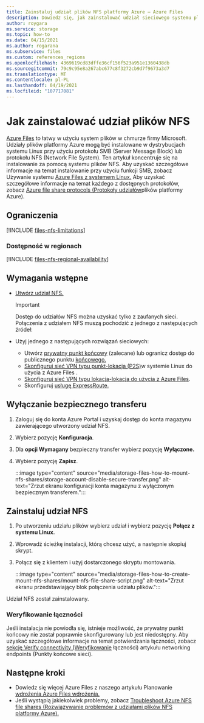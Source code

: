 ```yaml
---
title: Zainstaluj udział plików NFS platformy Azure — Azure Files
description: Dowiedz się, jak zainstalować udział sieciowego systemu plików.
author: roygara
ms.service: storage
ms.topic: how-to
ms.date: 04/15/2021
ms.author: rogarana
ms.subservice: files
ms.custom: references_regions
ms.openlocfilehash: 4369619cd83dffe36cf156f523a951e1360438db
ms.sourcegitcommit: 79c9c95e8a267abc677c8f3272cb9d7f9673a3d7
ms.translationtype: MT
ms.contentlocale: pl-PL
ms.lasthandoff: 04/19/2021
ms.locfileid: "107717081"
---
```

# <a name="how-to-mount-an-nfs-file-share"></a>Jak zainstalować udział plików NFS

[Azure Files](storage-files-introduction.md) to łatwy w użyciu system plików w chmurze firmy Microsoft. Udziały plików platformy Azure mogą być instalowane w dystrybucjach systemu Linux przy użyciu protokołu SMB (Server Message Block) lub protokołu NFS (Network File System). Ten artykuł koncentruje się na instalowanie za pomocą systemu plików NFS. Aby uzyskać szczegółowe informacje na temat instalowanie przy użyciu funkcji SMB, zobacz Używanie systemu [Azure Files z systemem Linux.](storage-how-to-use-files-linux.md) Aby uzyskać szczegółowe informacje na temat każdego z dostępnych protokołów, zobacz [Azure file share protocols (Protokoły udziałów](storage-files-compare-protocols.md)plików platformy Azure).

## <a name="limitations"></a>Ograniczenia

[!INCLUDE [files-nfs-limitations](../../../includes/files-nfs-limitations.md)]

### <a name="regional-availability"></a>Dostępność w regionach

[!INCLUDE [files-nfs-regional-availability](../../../includes/files-nfs-regional-availability.md)]

## <a name="prerequisites"></a>Wymagania wstępne

- [Utwórz udział NFS.](storage-files-how-to-create-nfs-shares.md)

    > [!IMPORTANT]
    > Dostęp do udziałów NFS można uzyskać tylko z zaufanych sieci. Połączenia z udziałem NFS muszą pochodzić z jednego z następujących źródeł:

- Użyj jednego z następujących rozwiązań sieciowych:
    - Utwórz [prywatny punkt końcowy](storage-files-networking-endpoints.md#create-a-private-endpoint) (zalecane) lub ogranicz dostęp do publicznego punktu [końcowego.](storage-files-networking-endpoints.md#restrict-public-endpoint-access)
    - [Skonfiguruj sieć VPN typu punkt-lokacja (P2S)](storage-files-configure-p2s-vpn-linux.md)w systemie Linux do użycia z Azure Files .
    - [Skonfiguruj sieć VPN typu lokacja-lokacja do użycia z Azure Files](storage-files-configure-s2s-vpn.md).
    - Skonfiguruj [usługę ExpressRoute.](../../expressroute/expressroute-introduction.md)

## <a name="disable-secure-transfer"></a>Wyłączanie bezpiecznego transferu

1. Zaloguj się do konta Azure Portal i uzyskaj dostęp do konta magazynu zawierającego utworzony udział NFS.
1. Wybierz pozycję **Konfiguracja**.
1. Dla **opcji Wymagany** bezpieczny transfer wybierz pozycję **Wyłączone.**
1. Wybierz pozycję **Zapisz**.

    :::image type="content" source="media/storage-files-how-to-mount-nfs-shares/storage-account-disable-secure-transfer.png" alt-text="Zrzut ekranu konfiguracji konta magazynu z wyłączonym bezpiecznym transferem.":::

## <a name="mount-an-nfs-share"></a>Zainstaluj udział NFS

1. Po utworzeniu udziału plików wybierz udział i wybierz pozycję **Połącz z systemu Linux.**
1. Wprowadź ścieżkę instalacji, którą chcesz użyć, a następnie skopiuj skrypt.
1. Połącz się z klientem i użyj dostarczonego skryptu montowania.

    :::image type="content" source="media/storage-files-how-to-create-mount-nfs-shares/mount-nfs-file-share-script.png" alt-text="Zrzut ekranu przedstawiający blok połączenia udziału plików.":::

Udział NFS został zainstalowany.

### <a name="validate-connectivity"></a>Weryfikowanie łączności

Jeśli instalacja nie powiodła się, istnieje możliwość, że prywatny punkt końcowy nie został poprawnie skonfigurowany lub jest niedostępny. Aby uzyskać szczegółowe informacje na temat potwierdzania łączności, zobacz [sekcję Verify connectivity (Weryfikowanie](storage-files-networking-endpoints.md#verify-connectivity) łączności) artykułu networking endpoints (Punkty końcowe sieci).

## <a name="next-steps"></a>Następne kroki

- Dowiedz się więcej Azure Files z naszego artykułu Planowanie [wdrożenia Azure Files wdrożenia.](storage-files-planning.md)
- Jeśli wystąpią jakiekolwiek problemy, zobacz [Troubleshoot Azure NFS file shares (Rozwiązywanie problemów z udziałami plików NFS platformy Azure).](storage-troubleshooting-files-nfs.md)